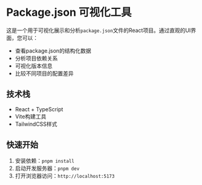 # Package.json 可视化工具

这是一个用于可视化展示和分析`package.json`文件的React项目。通过直观的UI界面，您可以：

- 查看package.json的结构化数据
- 分析项目依赖关系
- 可视化版本信息
- 比较不同项目的配置差异

## 技术栈

- React + TypeScript
- Vite构建工具
- TailwindCSS样式

## 快速开始

1. 安装依赖：`pnpm install`
2. 启动开发服务器：`pnpm dev`
3. 打开浏览器访问：`http://localhost:5173`